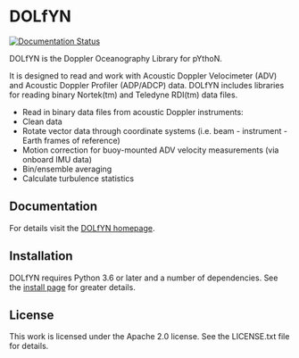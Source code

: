 DOLfYN
======
[![Documentation Status](https://readthedocs.org/projects/dolfyn-xarray/badge/?version=latest)](https://dolfyn-xarray.readthedocs.io/en/latest/?badge=latest)

DOLfYN is the Doppler Oceanography Library for pYthoN.

It is designed to read and work with Acoustic Doppler Velocimeter
(ADV) and Acoustic Doppler Profiler (ADP/ADCP) data. DOLfYN includes
libraries for reading binary Nortek(tm) and Teledyne RDI(tm) data
files.
* Read in binary data files from acoustic Doppler instruments:
* Clean data
* Rotate vector data through coordinate systems (i.e. beam - instrument - Earth frames of reference)
* Motion correction for buoy-mounted ADV velocity measurements (via onboard IMU data)
* Bin/ensemble averaging
* Calculate turbulence statistics

Documentation
-------------

For details visit the 
[DOLfYN homepage](https://dolfyn-xarray.readthedocs.io/en/latest/).  

Installation
------------

DOLfYN requires Python 3.6 or later and a number of dependencies. See the 
[install page](https://dolfyn-xarray.readthedocs.io/en/latest/install.html)
for greater details.

License
-------

This work is licensed under the Apache 2.0 license. See the
LICENSE.txt file for details.
